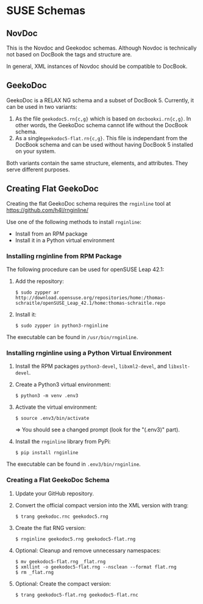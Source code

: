 # SUSE Schemas


## NovDoc

This is the Novdoc and Geekodoc schemas. Although Novdoc is technically not
based on DocBook the tags and structure are.

In general, XML instances of Novdoc should be compatible to DocBook.


## GeekoDoc

GeekoDoc is a RELAX NG schema and a subset of DocBook 5. Currently, it can be
used in two variants:

1. As the file `geekodoc5.rn{c,g}` which is based on `docbookxi.rn{c,g}`. In
   other words, the GeekoDoc schema cannot life without the DocBook schema.
2. As a single`geekodoc5-flat.rn{c,g}`. This file is independant from the
   DocBook schema and can be used without having DocBook 5 installed on
   your system.

Both variants contain the same structure, elements, and attributes. They
serve different purposes.


## Creating Flat GeekoDoc

Creating the flat GeekoDoc schema requires the `rnginline` tool at
https://github.com/h4l/rnginline/

Use one of the following methods to install `rnginline`:

* Install from an RPM package
* Install it in a Python virtual environment


### Installing rnginline from RPM Package

The following procedure can be used for openSUSE Leap 42.1:

1. Add the repository:

   ```
   $ sudo zypper ar http://download.opensuse.org/repositories/home:/thomas-schraitle/openSUSE_Leap_42.1/home:thomas-schraitle.repo
   ```

2. Install it:

   ```
   $ sudo zypper in python3-rnginline
   ```

The executable can be found in `/usr/bin/rnginline`.


### Installing rnginline using a Python Virtual Environment

1. Install the RPM packages `python3-devel`, `libxml2-devel`, and `libxslt-devel`.

2. Create a Python3 virtual environment:

   ```
   $ python3 -m venv .env3
   ```

3. Activate the virtual environment:

   ```
   $ source .env3/bin/activate
   ```

   => You should see a changed prompt (look for the "(.env3)" part).

3. Install the `rnginline` library from PyPi:

   ```
   $ pip install rnginline
   ```


The executable can be found in `.env3/bin/rnginline`.


### Creating a Flat GeekoDoc Schema

1. Update your GitHub repository.

2. Convert the official compact version into the XML version with trang:

   ```
   $ trang geekodoc.rnc geekodoc5.rng
   ```

3. Create the flat RNG version:

   ```
   $ rnginline geekodoc5.rng geekodoc5-flat.rng
   ```

4. Optional: Cleanup and remove unnecessary namespaces:

   ```
   $ mv geekodoc5-flat.rng _flat.rng
   $ xmllint -o geekodoc5-flat.rng --nsclean --format flat.rng
   $ rm _flat.rng
   ```

5. Optional: Create the compact version:

   ```
   $ trang geekodoc5-flat.rng geekodoc5-flat.rnc
   ```


